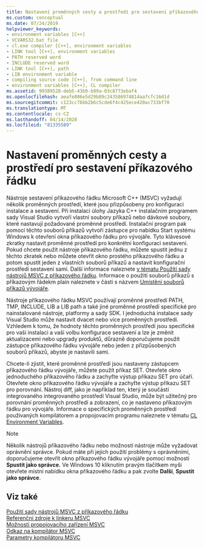 ```yaml
---
title: Nastavení proměnných cesty a prostředí pro sestavení příkazového řádku
ms.custom: conceptual
ms.date: 07/24/2019
helpviewer_keywords:
- environment variables [C++]
- VCVARS32.bat file
- cl.exe compiler [C++], environment variables
- LINK tool [C++], environment variables
- PATH reserved word
- INCLUDE reserved word
- LINK tool [C++], path
- LIB environment variable
- compiling source code [C++], from command line
- environment variables [C++], CL compiler
ms.assetid: 99389528-deb5-43b9-b99a-03c8773ebaf4
ms.openlocfilehash: aeafe806e5d29b89c243586974814aa7cfc16d1d
ms.sourcegitcommit: c123cc76bb2b6c5cde6f4c425ece420ac733bf70
ms.translationtype: MT
ms.contentlocale: cs-CZ
ms.lasthandoff: 04/14/2020
ms.locfileid: "81335589"
---
```

# <a name="set-the-path-and-environment-variables-for-command-line-builds"></a>Nastavení proměnných cesty a prostředí pro sestavení příkazového řádku

Nástroje sestavení příkazového řádku Microsoft C++ (MSVC) vyžadují několik proměnných prostředí, které jsou přizpůsobeny pro konfiguraci instalace a sestavení. Při instalaci úlohy Jazyka C++ instalačním programem sady Visual Studio vytvoří vlastní soubory příkazů nebo dávkové soubory, které nastavují požadované proměnné prostředí. Instalační program pak pomocí těchto souborů příkazů vytvoří zástupce pro nabídku Start systému Windows k otevření okna příkazového řádku pro vývojáře. Tyto klávesové zkratky nastavit proměnné prostředí pro konkrétní konfiguraci sestavení. Pokud chcete použít nástroje příkazového řádku, můžete spustit jednu z těchto zkratek nebo můžete otevřít okno prostého příkazového řádku a potom spustit jeden z vlastních souborů příkazů a nastavit konfigurační prostředí sestavení sami. Další informace naleznete [v tématu Použití sady nástrojů MSVC z příkazového řádku](building-on-the-command-line.md). Informace o použití souborů příkazů s příkazovým řádekm plain naleznete v části s názvem [Umístění souborů příkazů vývojáře](building-on-the-command-line.md#developer_command_file_locations).

Nástroje příkazového řádku MSVC používají proměnné prostředí PATH, TMP, INCLUDE, LIB a LIB path a také jiné proměnné prostředí specifické pro nainstalované nástroje, platformy a sady SDK. I jednoduchá instalace sady Visual Studio může nastavit dvacet nebo více proměnných prostředí. Vzhledem k tomu, že hodnoty těchto proměnných prostředí jsou specifické pro vaši instalaci a vaši volbu konfigurace sestavení a lze je změnit aktualizacemi nebo upgrady produktů, důrazně doporučujeme použít zástupce příkazového řádku vývojáře nebo jeden z přizpůsobených souborů příkazů, abyste je nastavili sami.

Chcete-li zjistit, které proměnné prostředí jsou nastaveny zástupcem příkazového řádku vývojáře, můžete použít příkaz SET. Otevřete okno jednoduchého příkazového řádku a zachyťte výstup příkazu SET pro účaří. Otevřete okno příkazového řádku vývojáře a zachyťte výstup příkazu SET pro porovnání. Nástroj diff, jako je například ten, který je součástí integrovaného integrovaného prostředí Visual Studio, může být užitečný pro porovnání proměnných prostředí a zobrazení, co je nastaveno příkazovým řádku pro vývojáře. Informace o specifických proměnných prostředí používaných kompilátorem a propojovacím programu naleznete v tématu [CL Environment Variables](reference/cl-environment-variables.md).

> [!NOTE]
> Několik nástrojů příkazového řádku nebo možností nástroje může vyžadovat oprávnění správce. Pokud máte při jejich použití problémy s oprávněními, doporučujeme otevřít okno příkazového řádku vývojáře pomocí možnosti **Spustit jako správce.** Ve Windows 10 kliknutím pravým tlačítkem myši otevřete místní nabídku okna příkazového řádku a pak zvolte **Další**, **Spustit jako správce**.

## <a name="see-also"></a>Viz také

[Použití sady nástrojů MSVC z příkazového řádku](building-on-the-command-line.md)<br/>
[Referenční zdroje k linkeru MSVC](reference/linking.md)<br/>
[Možnosti propojovacího zařízení MSVC](reference/linker-options.md)<br/>
[Odkaz na kompilátor MSVC](reference/compiling-a-c-cpp-program.md)<br/>
[Parametry kompilátoru MSVC](reference/compiler-options.md)
